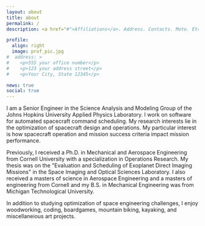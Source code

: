 ```yaml
---
layout: about
title: about
permalink: /
description: <a href="#">Affiliations</a>. Address. Contacts. Moto. Etc.

profile:
  align: right
  image: prof_pic.jpg
#  address: >
#    <p>555 your office number</p>
#    <p>123 your address street</p>
#    <p>Your City, State 12345</p>

news: true
social: true
---
```


I am a Senior Engineer in the Science Analysis and Modeling Group of the Johns Hopkins University Applied Physics Laboratory.
I work on software for automated spacecraft command scheduling.
My research interests lie in the optimization of spacecraft design and operations.
My particular interest is how spacecraft operation and mission success criteria impact mission performance.

Previously, I received a Ph.D. in Mechanical and Aerospace Engineering from Cornell University with a specialization in Operations Research.
My thesis was on the "Evaluation and Scheduling of Exoplanet Direct Imaging Missions" in the Space Imaging and Optical Sciences Laboratory.
I also received a masters of science in Aerospace Engineering and a masters of engineering from Cornell and my B.S. in Mechanical Engineering was from Michigan Technological University.

In addition to studying optimization of space engineering challenges, I enjoy woodworking, coding, boardgames, mountain biking, kayaking, and miscellaneious art projects.
